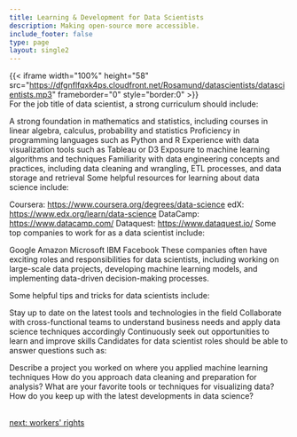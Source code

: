 ```yaml
---
title: Learning & Development for Data Scientists
description: Making open-source more accessible.
include_footer: false
type: page
layout: single2
---
```


{{< iframe width="100%" height="58" src="https://dfgnflfqxk4ps.cloudfront.net/Rosamund/datascientists/datascientists.mp3" frameborder="0" style="border:0" >}}<br>
For the job title of data scientist, a strong curriculum should include:

A strong foundation in mathematics and statistics, including courses in linear algebra, calculus, probability and statistics
Proficiency in programming languages such as Python and R
Experience with data visualization tools such as Tableau or D3
Exposure to machine learning algorithms and techniques
Familiarity with data engineering concepts and practices, including data cleaning and wrangling, ETL processes, and data storage and retrieval
Some helpful resources for learning about data science include:

Coursera: https://www.coursera.org/degrees/data-science
edX: https://www.edx.org/learn/data-science
DataCamp: https://www.datacamp.com/
Dataquest: https://www.dataquest.io/
Some top companies to work for as a data scientist include:

Google
Amazon
Microsoft
IBM
Facebook
These companies often have exciting roles and responsibilities for data scientists, including working on large-scale data projects, developing machine learning models, and implementing data-driven decision-making processes.

Some helpful tips and tricks for data scientists include:

Stay up to date on the latest tools and technologies in the field
Collaborate with cross-functional teams to understand business needs and apply data science techniques accordingly
Continuously seek out opportunities to learn and improve skills
Candidates for data scientist roles should be able to answer questions such as:

Describe a project you worked on where you applied machine learning techniques
How do you approach data cleaning and preparation for analysis?
What are your favorite tools or techniques for visualizing data?
How do you keep up with the latest developments in data science?

<br>
<a href="https://workdojos.com/datascientists/rights">next: workers' rights</a>
</p>